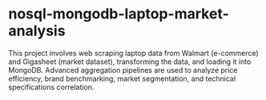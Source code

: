 # nosql-mongodb-laptop-market-analysis
This project involves web scraping laptop data from Walmart (e-commerce) and Gigasheet (market dataset), transforming the data, and loading it into MongoDB. Advanced aggregation pipelines are used to analyze price efficiency, brand benchmarking, market segmentation, and technical specifications correlation.
